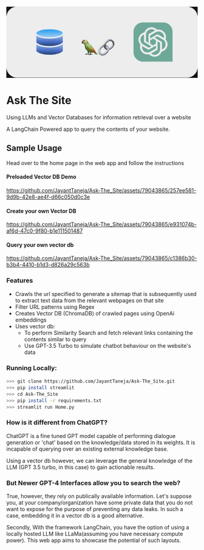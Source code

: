 ![img](./static/diagram1.jpg)

# Ask The Site

Using LLMs and Vector Databases for information retrieval over a website

A LangChain Powered app to query the contents of your website.

## Sample Usage

Head over to the home page in the web app and follow the instructions


#### Preloaded Vector DB Demo

https://github.com/JayantTaneja/Ask-The_Site/assets/79043865/257ee581-9d9b-42e8-ae4f-d66c050d0c3e

#### Create your own Vector DB


https://github.com/JayantTaneja/Ask-The_Site/assets/79043865/e931074b-af6d-47c0-9f80-b1e111501487


#### Query your own vector db



https://github.com/JayantTaneja/Ask-The_Site/assets/79043865/c1386b30-b3b4-4410-b1d3-d826a29c563b



### Features

- Crawls the url specified to generate a sitemap that is subsequently used to extract text data from the relevant webpages on that site
- Filter URL patterns using Regex
- Creates Vector DB (ChromaDB) of crawled pages using OpenAi embeddings
- Uses vector db:
    - To perform Similarity Search and fetch relevant links containing the contents similar to query
    - Use GPT-3.5 Turbo to simulate chatbot behaviour on the website's data

### Running Locally:

```bash
>>> git clone https://github.com/JayantTaneja/Ask-The_Site.git
>>> pip install streamlit
>>> cd Ask-The_Site
>>> pip install -r requirements.txt
>>> streamlit run Home.py
```

### How is it different from ChatGPT?
ChatGPT is a fine tuned GPT model capable of performing dialogue generation or 'chat' based on the knowledge/data stored in its weights. It is incapable of querying over an existing external knowledge base.

Using a vector db however, we can leverage the general knowledge of the LLM (GPT 3.5 turbo, in this case) to gain actionable results.

### But Newer GPT-4 Interfaces allow you to search the web?
True, however, they rely on publically available information. Let's suppose you, at your company/organization have some private data that you do not want to expose for the purpose of preventing any data leaks. In such a case, embedding it in a vector db is a good alternative.

Secondly, With the framework LangChain, you have the option of using a locally hosted LLM like LLaMa(assuming you have necessary compute power). This web app aims to showcase the potential of such layouts.
